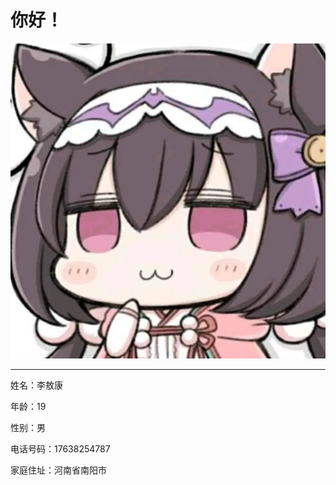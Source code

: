 <div class="center-block">
    <h1>你好！</h1>
    <img src="f9d8a4a3640a65b9c9838878625b7656.png" alt="" class="img-circle" />
    <hr>
    <p class="text-danger">姓名：李敖康</p>
    <p class="bg-primary">年龄：19</p>
    <p class="bg-success">性别：男</p>
    <p class="bg-info">电话号码：17638254787</p>
    <p class="bg-warning">家庭住址：河南省南阳市</p>
</div>

<style>
.center-block {
  display: block;
  margin-left: auto;
  margin-right: auto;
}
</style>